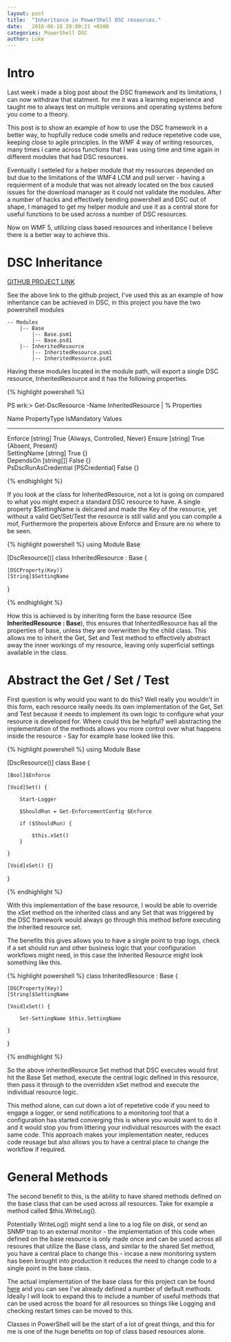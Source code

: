 ```yaml
---
layout: post
title:  "Inheritance in PowerShell DSC resources."
date:   2016-06-16 20:00:21 +0100
categories: PowerShell DSC
author: Luke
---
```


# Intro

Last week i made a blog post about the DSC framework and its limitations, I can now withdraw that statment. for me it was a learning experience and taught me to always test on multiple versions and operating systems before you come to a theory.

This post is to show an example of how to use the DSC framework in a better way, to hopfully reduce code smells and reduce repetetive code use, keeping close to agile principles. In the WMF 4 way of writing resources, many times i came across functions that I was using time and time again in different modules that had DSC resources. 

Eventually I setteled for a helper module that my resources depended on but due to the limitations of the WMF4 LCM and pull server - having a requierment of a module that was not already located on the box caused issues for the download manager as it could not validate the modules. After a number of hacks and effectively bending powershell and DSC out of shape, I managed to get my helper module and use it as a central store for useful functions to be used across a number of DSC resources. 

Now on WMF 5, utilizing class based resources and inheritance I believe there is a better way to achieve this. 

# DSC Inheritance

[GITHUB PROJECT LINK](https://github.com/lukemgriffith/DSCInheritance)

See the above link to the github project, I've used this as an example of how inheritance can be achieved in DSC, in this project you have the two powershell modules 

    -- Modules 
        |-- Base
            |-- Base.psm1
            |-- Base.psd1
        |-- InheritedResource
            |-- InheritedResource.psm1
            |-- InheritedResource.psd1

Having these modules located in the module path, will export a single DSC resource, InheritedResource and it has the following properties. 

{% highlight powershell %}

PS wrk:\> Get-DscResource -Name InheritedResource | % Properties

Name                 PropertyType   IsMandatory Values                     
----                 ------------   ----------- ------                     
Enforce              [string]              True {Always, Controlled, Never}
Ensure               [string]              True {Absent, Present}          
SettingName          [string]              True {}                         
DependsOn            [string[]]           False {}                         
PsDscRunAsCredential [PSCredential]       False {}                
 
{% endhighlight %}

If you look at the class for InheritedResource, not a lot is going on compared to what you might expect a standard DSC resource to have. A single property $SettingName is delcared and made the Key of the resource, yet without a valid Get/Set/Test the resource is still valid and you can compile a mof, Furthermore the properteis above Enforce and Ensure are no where to be seen.  

{% highlight powershell %}
using Module Base


[DscResource()]
class InheritedResource : Base
{

    [DSCProperty(Key)]
    [String]$SettingName 

}

{% endhighlight %}

How this is achieved is by inheriting form the base resource (See **InheritedResource : Base**), this ensures that InheritedResource has all the properties of base, unless they are overwritten by the child class. This allows me to inherit the Get, Set and Test method to effectively abstract away the inner workings of my resource, leaving only superficial settings available in the class.


# Abstract the Get / Set / Test

First question is why would you want to do this? Well really you wouldn't in this form, each resource really needs its own implementation of the Get, Set and Test because it needs to implement its own logic to configure what your resource is developed for. Where could this be helpful? well abstracting the implementation of the methods allows you more control over what happens inside the resource - Say for example base looked like this.


{% highlight powershell %}
using Module Base


[DscResource()]
class Base
{

    [Bool]$Enforce

    [Void]Set() {

        Start-Logger

        $ShouldRun = Get-EnforcementConfig $Enforce

        if ($ShouldRun) {

            $this.xSet()
        } 

    }

    [Void]xSet() {} 

}

{% endhighlight %}

With this implementation of the base resource, I would be able to override the xSet method on the inherited class and any Set that was triggered by the DSC framework would always go through this method before executing the inherited resource set. 

The benefits this gives allows you to have a single point to trap logs, check if a set should run and other business logic that your configuration workflows might need, in this case the Inherited Resource might look something like this. 

{% highlight powershell %}
class InheritedResource : Base
{

    [DSCProperty(Key)]
    [String]$SettingName 

    [Void]xSet() { 

        Set-SettingName $this.SettingName

    }

}

{% endhighlight %}

So the above inheritedResource Set method that DSC executes would first hit the Base Set method, execute the central logic defined in this resource, then pass it through to the overridden xSet method and execute the individual resource logic. 

This method alone, can cut down a lot of repetetive code if you need to engage a logger, or send notifications to a monitoring tool that a configuration has started converging this is where you would want to do it and it would stop you from littering your individual resources with the exact same code. This approach makes your implementation neater, reduces code reusage but also allows you to have a central place to change the workflow if required. 


# General Methods

The second benefit to this, is the ability to have shared methods defined on the base class that can be used across all resources. Take for example a method called $this.WriteLog().

Potentially WriteLog() might send a line to a log file on disk, or send an SNMP trap to an external monitor - the implementation of this code when defined on the base resource is only made once and can be used across all resoures that utilize the Base class, and similar to the shared Set method, you have a central place to change this - incase a new monitoring system has been brought into production it reduces the need to change code to a single point in the base class. 

The actual implementation of the base class for this project can be found [here](https://github.com/lukemgriffith/DSCInheritance/blob/master/Modules/Base/Base.psm1) and you can see I've already defined a number of default methods. Ideally I will look to expand this to include a number of useful methods that can be used across the board for all resources so things like Logging and checking restart times can be moved to this. 

Classes in PowerShell will be the start of a lot of great things, and this for me is one of the huge benefits on top of class based resources alone.   